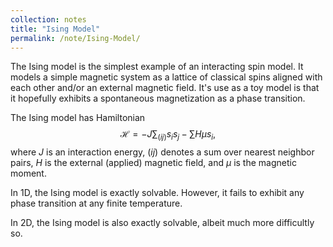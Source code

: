 ```yaml
---
collection: notes
title: "Ising Model"
permalink: /note/Ising-Model/
---
```

The Ising model is the simplest example of an interacting spin model. It models a simple magnetic system as a lattice of classical spins aligned with each other and/or an external magnetic field. It's use as a toy model is that it hopefully exhibits a spontaneous magnetization as a phase transition.

The Ising model has Hamiltonian
$$
\mathcal{H} = - J \sum_{(ij)} s_i s_j - \sum H \mu s_i,
$$
where $J$ is an interaction energy, $(ij)$ denotes a sum over nearest neighbor pairs, $H$ is the external (applied) magnetic field, and $\mu$ is the magnetic moment.


In 1D, the Ising model is exactly solvable. However, it fails to exhibit any phase transition at any finite temperature.


In 2D, the Ising model is also exactly solvable, albeit much more difficultly so. 